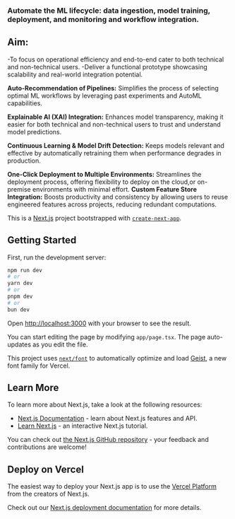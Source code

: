 ### Automate the ML lifecycle: data ingestion, model training, deployment, and monitoring and workflow integration.
## Aim:
-To focus on operational efficiency and end-to-end cater to both technical and non-technical users.
-Deliver a functional prototype showcasing scalability and real-world integration potential.

 **Auto-Recommendation of Pipelines:** Simplifies the process of selecting optimal ML workflows by leveraging past experiments and AutoML capabilities.
 
 **Explainable AI (XAI) Integration:** Enhances model transparency, making it easier for both technical and non-technical users to trust and understand model predictions.
 
 **Continuous Learning & Model Drift Detection:** Keeps models relevant and effective by automatically retraining them when performance degrades in production.
 
 **One-Click Deployment to Multiple Environments:** Streamlines the deployment process, offering flexibility to deploy on the cloud,or on-premise environments with minimal 
effort.
 **Custom Feature Store Integration:** Boosts productivity and consistency by allowing users to reuse engineered features across projects, reducing redundant computations.

This is a [Next.js](https://nextjs.org) project bootstrapped with [`create-next-app`](https://nextjs.org/docs/app/api-reference/cli/create-next-app).

## Getting Started

First, run the development server:

```bash
npm run dev
# or
yarn dev
# or
pnpm dev
# or
bun dev
```

Open [http://localhost:3000](http://localhost:3000) with your browser to see the result.

You can start editing the page by modifying `app/page.tsx`. The page auto-updates as you edit the file.

This project uses [`next/font`](https://nextjs.org/docs/app/building-your-application/optimizing/fonts) to automatically optimize and load [Geist](https://vercel.com/font), a new font family for Vercel.

## Learn More

To learn more about Next.js, take a look at the following resources:

- [Next.js Documentation](https://nextjs.org/docs) - learn about Next.js features and API.
- [Learn Next.js](https://nextjs.org/learn) - an interactive Next.js tutorial.

You can check out [the Next.js GitHub repository](https://github.com/vercel/next.js) - your feedback and contributions are welcome!

## Deploy on Vercel

The easiest way to deploy your Next.js app is to use the [Vercel Platform](https://vercel.com/new?utm_medium=default-template&filter=next.js&utm_source=create-next-app&utm_campaign=create-next-app-readme) from the creators of Next.js.

Check out our [Next.js deployment documentation](https://nextjs.org/docs/app/building-your-application/deploying) for more details.
